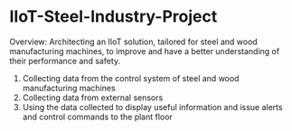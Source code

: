 # IIoT-Steel-Industry-Project

Overview: Architecting an IIoT solution, tailored for steel and wood manufacturing machines, to improve and have a better understanding of their performance and safety.
  1. Collecting data from the control system of steel and wood manufacturing machines
  2. Collecting data from external sensors
  3. Using the data collected to display useful information and issue alerts and control commands to the plant floor

